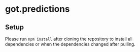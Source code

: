 # got.predictions

## Setup

Please run `npm install` after cloning the repository to install all dependencies or when the dependencies changed after pulling.
